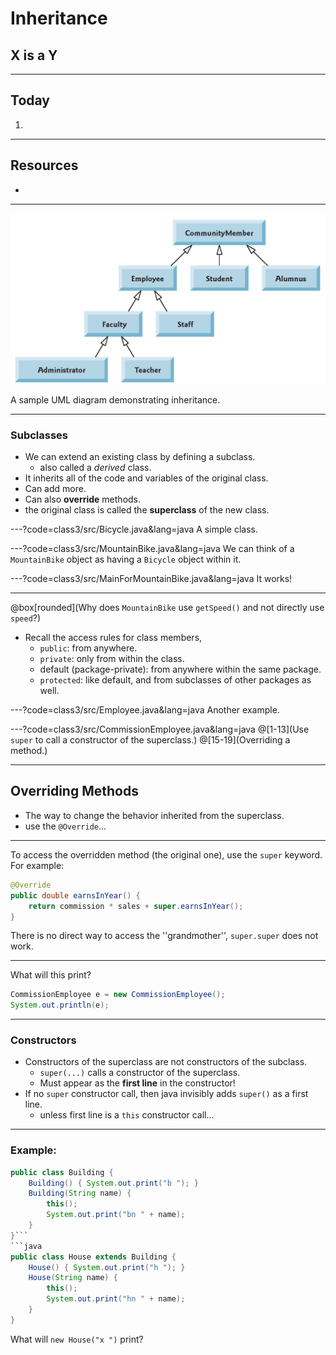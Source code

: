 # Inheritance

## X is a Y


---
## Today
1.


---
## Resources
+ 



---
![](class3/umlExample.png)

A sample UML diagram demonstrating inheritance.


---
### Subclasses
+ We can extend an existing class by defining a subclass.
  + also called a *derived* class.
+ It inherits all of the code and variables of the original class.
+ Can add more.
+ Can also **override** methods.
+ the original class is called the **superclass** of the new class.


---?code=class3/src/Bicycle.java&lang=java
A simple class.


---?code=class3/src/MountainBike.java&lang=java
We can think of a `MountainBike` object as having a 
`Bicycle` object within it. 


---?code=class3/src/MainForMountainBike.java&lang=java
It works!


---
@box[rounded](Why does `MountainBike` use `getSpeed()` and not directly use `speed`?)

+ Recall the access rules for class members,
  + `public`:  from anywhere.
  + `private`: only from within the class.
  + default (package-private): from anywhere within the same package.
  + `protected`: like default, and from subclasses of other packages as well.



---?code=class3/src/Employee.java&lang=java
Another example.



---?code=class3/src/CommissionEmployee.java&lang=java
@[1-13](Use `super` to call a constructor of the superclass.) 
@[15-19](Overriding a method.)


---
## Overriding Methods
+ The way to change the behavior inherited from the superclass.
+ use the `@Override`...


---
To access the overridden method (the original one), use the `super` keyword.
For example: 
```java
@Override 
public double earnsInYear() {
	return commission * sales + super.earnsInYear();
}
```
There is no direct way to access the ''grandmother'', `super.super` does not work.


---
What will this print?
```java
CommissionEmployee e = new CommissionEmployee();
System.out.println(e);
```


---
### Constructors
+ Constructors of the superclass are not constructors of the subclass.
  + `super(...)` calls a constructor of the superclass.
  + Must appear as the **first line** in the constructor!
+ If no `super` constructor call, then java invisibly adds `super()` 
as a first line.
  + unless first line is a `this` constructor call...
  
---
### Example:
```java
public class Building {
    Building() { System.out.print("b "); }
    Building(String name) {
		this(); 
		System.out.print("bn " + name);
    }
}```
```java
public class House extends Building {
	House() { System.out.print("h "); }
	House(String name) {
		this(); 
		System.out.print("hn " + name);
	}
}
```
What will `new House("x ")` print?



